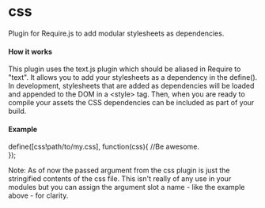 css
===

Plugin for Require.js to add modular stylesheets as dependencies.

#### How it works
This plugin uses the text.js plugin which should be aliased in Require to "text". It allows you to add your stylesheets as a dependency in the define(). In development, stylesheets that are added as dependencies will be loaded and appended to the DOM in a &lt;style&gt; tag. Then, when you are ready to compile your assets the CSS dependencies can be included as part of your build.

#### Example

define([css!path/to/my.css], function(css){
	//Be awesome.	
});

Note: As of now the passed argument from the css plugin is just the stringified contents of the css file. This isn't really of any use in your modules but you can assign the argument slot a name - like the example above - for clarity.